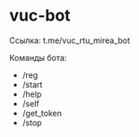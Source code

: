 # vuc-bot


Ссылка: t.me/vuc_rtu_mirea_bot

Команды бота:

* /reg
* /start
* /help
* /self
* /get_token
* /stop

